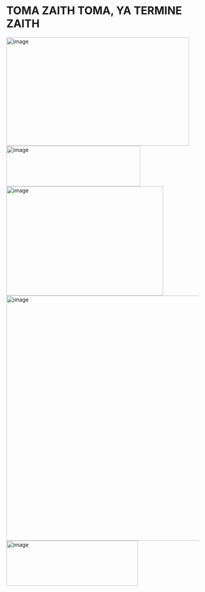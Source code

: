 # TOMA ZAITH TOMA, YA TERMINE ZAITH
<img width="479" height="283" alt="image" src="https://github.com/user-attachments/assets/4c3d5acc-4511-468d-8ba1-481a3679c65c" />
<img width="351" height="106" alt="image" src="https://github.com/user-attachments/assets/62fe7e9f-66c0-4763-aac2-765c2b06f596" />
<img width="411" height="285" alt="image" src="https://github.com/user-attachments/assets/a0e40dd6-3dd5-409c-a3c4-e80a46a46953" />

<img width="640" height="640" alt="image" src="https://github.com/user-attachments/assets/1cea4bd3-43ce-4e74-847c-ab46ad912f50" />
<img width="345" height="118" alt="image" src="https://github.com/user-attachments/assets/afd3e36f-4a47-412e-8ef3-3e947d6d68a5" />

